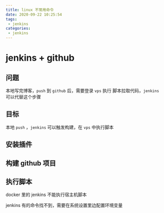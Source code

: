 ```yaml
---
title: linux 不常用命令
date: 2020-09-22 10:25:54
tags: 
 - jenkins
categories: 
 - jenkins
---
```

# jenkins + github

## 问题

本地写完博客，`push` 到 `github` 后，需要登录 `vps` 执行 脚本拉取代码，`jenkins` 可以代替这个步骤

## 目标

本地 `push` ，`jenkins` 可以触发构建，在 `vps` 中执行脚本

## 安装插件


## 构建 github 项目

### 

## 执行脚本

docker 里的 jenkins 不能执行宿主机脚本

jenkins 有的命令找不到，需要在系统设置里边配置环境变量

